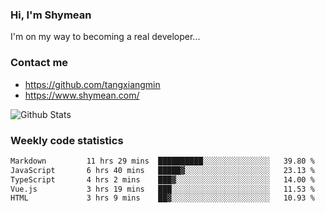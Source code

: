 ### Hi, I'm Shymean

I'm on my way to becoming a real developer...

### Contact me

- <https://github.com/tangxiangmin>
- <https://www.shymean.com/>

![Github Stats](https://github-readme-stats.vercel.app/api?username=tangxiangmin&show_icons=true&theme=dark)


###  Weekly code statistics

<!--START_SECTION:waka-->

```txt
Markdown         11 hrs 29 mins  ██████████░░░░░░░░░░░░░░░   39.80 %
JavaScript       6 hrs 40 mins   █████▓░░░░░░░░░░░░░░░░░░░   23.13 %
TypeScript       4 hrs 2 mins    ███▓░░░░░░░░░░░░░░░░░░░░░   14.00 %
Vue.js           3 hrs 19 mins   ███░░░░░░░░░░░░░░░░░░░░░░   11.53 %
HTML             3 hrs 9 mins    ██▓░░░░░░░░░░░░░░░░░░░░░░   10.93 %
```

<!--END_SECTION:waka-->